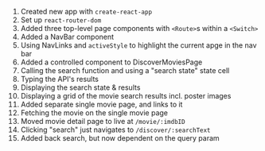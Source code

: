 
1. Created new app with `create-react-app`
2. Set up `react-router-dom`
3. Added three top-level page components with `<Route>`s within a `<Switch>`
4. Added a NavBar component
5. Using NavLinks and `activeStyle` to highlight the current apge in the nav bar
6. Added a controlled component to DiscoverMoviesPage
7. Calling the search function and using a "search state" state cell
8. Typing the API's results
9. Displaying the search state & results
10. Displaying a grid of the movie search results incl. poster images
11. Added separate single movie page, and links to it
12. Fetching the movie on the single movie page
13. Moved movie detail page to live at `/movie/:imdbID`
14. Clicking "search" just navigates to `/discover/:searchText`
15. Added back search, but now dependent on the query param
